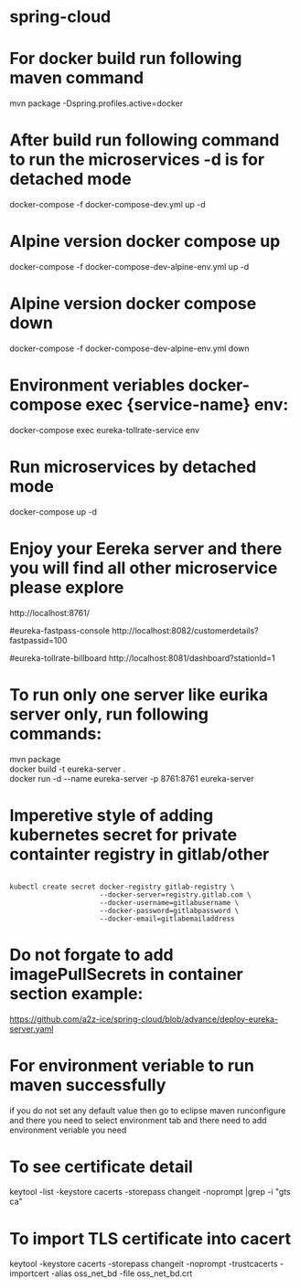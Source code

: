 # spring-cloud
# For docker build run following maven command
mvn package -Dspring.profiles.active=docker
# After build run following command to run the microservices -d is for detached mode
docker-compose -f docker-compose-dev.yml up -d
# Alpine version docker compose up
docker-compose -f docker-compose-dev-alpine-env.yml up -d<br>
# Alpine version docker compose down
docker-compose -f docker-compose-dev-alpine-env.yml down


# Environment veriables docker-compose exec {service-name} env:
docker-compose exec eureka-tollrate-service env

# Run microservices by detached mode
docker-compose up -d

# Enjoy your Eereka server and there you will find all other microservice please explore
http://localhost:8761/

#eureka-fastpass-console
http://localhost:8082/customerdetails?fastpassid=100

#eureka-tollrate-billboard
http://localhost:8081/dashboard?stationId=1

# To run only one server like eurika server only, run following commands:
mvn package<br>
docker build -t eureka-server .<br>
docker run -d --name eureka-server -p 8761:8761 eureka-server<br>

# Imperetive style of adding kubernetes secret for private containter registry in gitlab/other
<pre><code>
kubectl create secret docker-registry gitlab-registry \
                      --docker-server=registry.gitlab.com \
                      --docker-username=gitlabusername \
                      --docker-password=gitlabpassword \
                      --docker-email=gitlabemailaddress
</code></pre>  

# Do not forgate to add imagePullSecrets in container section example:
https://github.com/a2z-ice/spring-cloud/blob/advance/deploy-eureka-server.yaml

# For environment veriable to run maven successfully
if you do not set any default value then go to eclipse maven runconfigure and there you need to select environment tab and there need to add environment veriable you need

# To see certificate detail
keytool -list -keystore cacerts -storepass changeit -noprompt |grep -i "gts ca"
# To import TLS certificate into cacert
keytool -keystore cacerts -storepass changeit -noprompt -trustcacerts -importcert -alias oss_net_bd -file oss_net_bd.crt
                      
             


